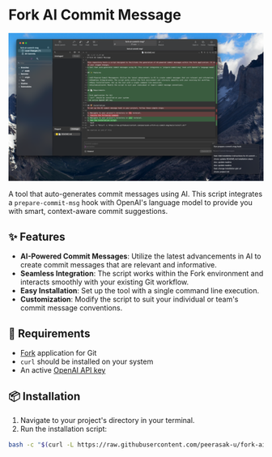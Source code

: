 # Fork AI Commit Message

![AI Commit Message Example](images/Screenshot.png)

A tool that auto-generates commit messages using AI. This script integrates a `prepare-commit-msg` hook with OpenAI's language model to provide you with smart, context-aware commit suggestions.

## ✨ Features

- **AI-Powered Commit Messages**: Utilize the latest advancements in AI to create commit messages that are relevant and informative.
- **Seamless Integration**: The script works within the Fork environment and interacts smoothly with your existing Git workflow.
- **Easy Installation**: Set up the tool with a single command line execution.
- **Customization**: Modify the script to suit your individual or team's commit message conventions.

## 📄 Requirements

- [Fork](https://git-fork.com) application for Git
- `curl` should be installed on your system
- An active [OpenAI API key](https://platform.openai.com/account/api-keys)

## 📦 Installation

1. Navigate to your project's directory in your terminal.
2. Run the installation script:
```bash
bash -c "$(curl -L https://raw.githubusercontent.com/peerasak-u/fork-ai-commit-msg/main/install.sh)"
```
